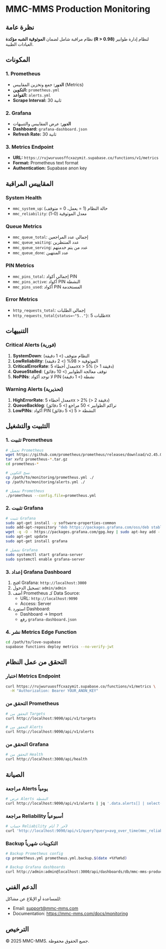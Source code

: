 # MMC-MMS Production Monitoring

## نظرة عامة

نظام مراقبة شامل لضمان **الموثوقية الشبه مؤكدة (R > 0.98)** لنظام إدارة طوابير العيادات الطبية.

## المكونات

### 1. Prometheus
- **الدور:** جمع وتخزين المقاييس (Metrics)
- **التكوين:** `prometheus.yml`
- **القواعد:** `alerts.yml`
- **Scrape Interval:** 30 ثانية

### 2. Grafana
- **الدور:** عرض المقاييس والتنبيهات
- **Dashboard:** `grafana-dashboard.json`
- **Refresh Rate:** 30 ثانية

### 3. Metrics Endpoint
- **URL:** `https://rujwuruuosffcxazymit.supabase.co/functions/v1/metrics`
- **Format:** Prometheus text format
- **Authentication:** Supabase anon key

## المقاييس المراقبة

### System Health
- `mmc_system_up`: حالة النظام (1 = يعمل، 0 = متوقف)
- `mmc_reliability`: معدل الموثوقية (0-1)

### Queue Metrics
- `mmc_queue_total`: إجمالي عدد المراجعين
- `mmc_queue_waiting`: عدد المنتظرين
- `mmc_queue_serving`: عدد من يتم خدمتهم
- `mmc_queue_done`: عدد المنتهين

### PIN Metrics
- `mmc_pins_total`: إجمالي أكواد PIN
- `mmc_pins_active`: أكواد PIN النشطة
- `mmc_pins_used`: أكواد PIN المستخدمة

### Error Metrics
- `http_requests_total`: إجمالي الطلبات
- `http_requests_total{status=~"5.."}`: طلبات 5xx

## التنبيهات

### Critical Alerts (فورية)
1. **SystemDown**: النظام متوقف (> 1 دقيقة)
2. **LowReliability**: الموثوقية < 98% (> 2 دقيقة)
3. **CriticalErrorRate**: معدل أخطاء 5xx > 5% (> 1 دقيقة)
4. **QueueStalled**: توقف معالجة الطوابير (> 10 دقائق)
5. **NoPINs**: لا توجد أكواد PIN نشطة (> 1 دقيقة)

### Warning Alerts (تحذيرية)
1. **HighErrorRate**: معدل أخطاء 5xx > 2% (> 2 دقيقة)
2. **QueueBacklog**: تراكم الطوابير > 50 مراجع (> 5 دقائق)
3. **LowPINs**: أكواد PIN النشطة < 5 (> 5 دقائق)

## التثبيت والتشغيل

### 1. تثبيت Prometheus
```bash
# تحميل Prometheus
wget https://github.com/prometheus/prometheus/releases/download/v2.45.0/prometheus-2.45.0.linux-amd64.tar.gz
tar xvfz prometheus-*.tar.gz
cd prometheus-*

# نسخ التكوين
cp /path/to/monitoring/prometheus.yml ./
cp /path/to/monitoring/alerts.yml ./

# تشغيل Prometheus
./prometheus --config.file=prometheus.yml
```

### 2. تثبيت Grafana
```bash
# تثبيت Grafana
sudo apt-get install -y software-properties-common
sudo add-apt-repository "deb https://packages.grafana.com/oss/deb stable main"
wget -q -O - https://packages.grafana.com/gpg.key | sudo apt-key add -
sudo apt-get update
sudo apt-get install grafana

# تشغيل Grafana
sudo systemctl start grafana-server
sudo systemctl enable grafana-server
```

### 3. إعداد Grafana Dashboard
1. افتح Grafana: `http://localhost:3000`
2. تسجيل الدخول: `admin/admin`
3. أضف Prometheus كـ Data Source:
   - URL: `http://localhost:9090`
   - Access: Server
4. استورد Dashboard:
   - Dashboard → Import
   - رفع `grafana-dashboard.json`

### 4. نشر Metrics Edge Function
```bash
cd /path/to/love-supabase
supabase functions deploy metrics --no-verify-jwt
```

## التحقق من عمل النظام

### اختبار Metrics Endpoint
```bash
curl https://rujwuruuosffcxazymit.supabase.co/functions/v1/metrics \
  -H "Authorization: Bearer YOUR_ANON_KEY"
```

### التحقق من Prometheus
```bash
# التحقق من Targets
curl http://localhost:9090/api/v1/targets

# التحقق من Alerts
curl http://localhost:9090/api/v1/alerts
```

### التحقق من Grafana
```bash
# التحقق من Health
curl http://localhost:3000/api/health
```

## الصيانة

### مراجعة Alerts يومياً
```bash
# عرض Alerts النشطة
curl http://localhost:9090/api/v1/alerts | jq '.data.alerts[] | select(.state=="firing")'
```

### مراجعة Reliability أسبوعياً
```bash
# حساب Reliability لآخر 7 أيام
curl 'http://localhost:9090/api/v1/query?query=avg_over_time(mmc_reliability[7d])'
```

### Backup التكوينات شهرياً
```bash
# Backup Prometheus config
cp prometheus.yml prometheus.yml.backup.$(date +%Y%m%d)

# Backup Grafana dashboards
curl http://admin:admin@localhost:3000/api/dashboards/db/mmc-mms-production-monitoring > dashboard.backup.$(date +%Y%m%d).json
```

## الدعم الفني

للمساعدة أو الإبلاغ عن مشاكل:
- Email: support@mmc-mms.com
- Documentation: https://mmc-mms.com/docs/monitoring

## الترخيص

© 2025 MMC-MMS. جميع الحقوق محفوظة.
